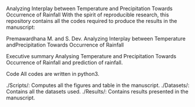 Analyzing Interplay between Temperature and Precipitation Towards Occurrence of Rainfall
With the spirit of reproducible research, this repository contains all the codes required to produce the results in the manuscript:

Premawardhana M. and S. Dev. Analyzing Interplay between Temperature andPrecipitation Towards Occurrence of Rainfall

Executive summary
Analysing Temperature and Precipitation Towards Occurrence of Rainfall and prediction of rainfall.

Code
All codes are written in python3.

./Scripts/: Computes all the figures and table in the manuscript.
./Datasets/: Contains all the datasets used.
./Results/: Contains results presented in the manuscript.
